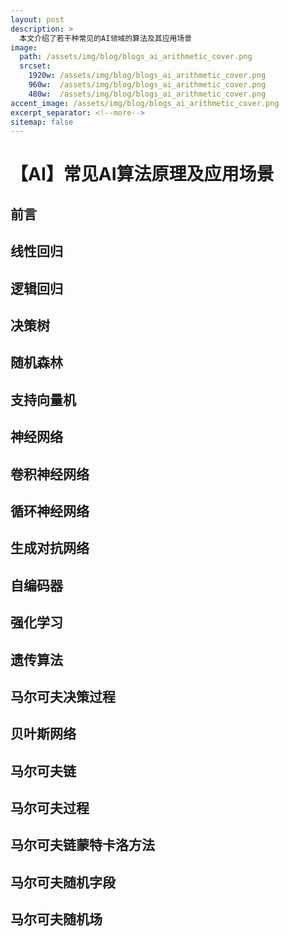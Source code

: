```yaml
---
layout: post
description: > 
  本文介绍了若干种常见的AI领域的算法及其应用场景
image: 
  path: /assets/img/blog/blogs_ai_arithmetic_cover.png
  srcset: 
    1920w: /assets/img/blog/blogs_ai_arithmetic_cover.png
    960w:  /assets/img/blog/blogs_ai_arithmetic_cover.png
    480w:  /assets/img/blog/blogs_ai_arithmetic_cover.png
accent_image: /assets/img/blog/blogs_ai_arithmetic_cover.png
excerpt_separator: <!--more-->
sitemap: false
---
```

# 【AI】常见AI算法原理及应用场景

## 前言

## 线性回归

## 逻辑回归

## 决策树

## 随机森林

## 支持向量机

## 神经网络

## 卷积神经网络

## 循环神经网络

## 生成对抗网络

## 自编码器

## 强化学习

## 遗传算法

## 马尔可夫决策过程

## 贝叶斯网络

## 马尔可夫链

## 马尔可夫过程

## 马尔可夫链蒙特卡洛方法

## 马尔可夫随机字段

## 马尔可夫随机场